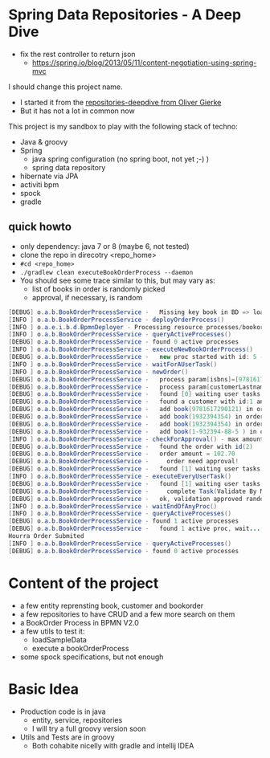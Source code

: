 # Spring Data Repositories - A Deep Dive

*   fix the rest controller to return json
    *   https://spring.io/blog/2013/05/11/content-negotiation-using-spring-mvc


I should change this project name.

*   I started it from  the [repositories-deepdive from Oliver Gierke](https://github.com/olivergierke/repositories-deepdive)
*   But it has not a lot in common now

This project is my sandbox to play with the following stack of techno:

*   Java & groovy
*   Spring
    *   java spring configuration (no spring boot, not yet ;-) )
    *   spring data repository
*   hibernate via JPA
*   activiti bpm
*   spock
*   gradle

## quick howto

*   only dependency: java 7 or 8 (maybe 6, not tested)
*   clone the repo in direcotry <repo_home>
*   `#cd <repo_home>`
*   `./gradlew clean executeBookOrderProcess --daemon`
*   You should see some trace similar to this, but may vary as:
    *   list of books in order is randomly picked
    *   approval, if necessary, is random

```JAVA
[DEBUG] o.a.b.BookOrderProcessService -   Missing key book in BD => load sample data
[INFO ] o.a.b.BookOrderProcessService - deployOrderProcess()
[INFO ] o.a.e.i.b.d.BpmnDeployer - Processing resource processes/bookorder.bpmn
[INFO ] o.a.b.BookOrderProcessService - queryActiveProcesses()
[DEBUG] o.a.b.BookOrderProcessService - found 0 active processes
[INFO ] o.a.b.BookOrderProcessService - executeNewBookOrderProcess()
[DEBUG] o.a.b.BookOrderProcessService -   new proc started with id: 5 - from proc def:bookorder:1:4
[INFO ] o.a.b.BookOrderProcessService - waitForAUserTask()
[INFO ] o.a.b.BookOrderProcessService - newOrder()
[DEBUG] o.a.b.BookOrderProcessService -   process param[isbns]=[9781617290121, 1932394354, 1932394354, 1-932394-88-5 ]
[DEBUG] o.a.b.BookOrderProcessService -   process param[customerLastname]=GANDRIAU
[DEBUG] o.a.b.BookOrderProcessService -   found [0] waiting user tasks.
[DEBUG] o.a.b.BookOrderProcessService -   found a customer with id:1 and matching lastname:GANDRIAU. Use it
[DEBUG] o.a.b.BookOrderProcessService -   add book(9781617290121) in order
[DEBUG] o.a.b.BookOrderProcessService -   add book(1932394354) in order
[DEBUG] o.a.b.BookOrderProcessService -   add book(1932394354) in order
[DEBUG] o.a.b.BookOrderProcessService -   add book(1-932394-88-5 ) in order
[INFO ] o.a.b.BookOrderProcessService - checkForApproval() - max amount for auto approval = 75
[DEBUG] o.a.b.BookOrderProcessService -   found the order with id(2)
[DEBUG] o.a.b.BookOrderProcessService -   order amount = 102.70
[DEBUG] o.a.b.BookOrderProcessService -     order need approval!
[DEBUG] o.a.b.BookOrderProcessService -   found [1] waiting user tasks.
[INFO ] o.a.b.BookOrderProcessService - executeEveryUserTask()
[DEBUG] o.a.b.BookOrderProcessService -   found [1] waiting user tasks. Complete them all:
[DEBUG] o.a.b.BookOrderProcessService -     complete Task(Validate By Manager ) with id(20 )
[DEBUG] o.a.b.BookOrderProcessService -   ok, validation approved randomly
[INFO ] o.a.b.BookOrderProcessService - waitEndOfAnyProc()
[INFO ] o.a.b.BookOrderProcessService - queryActiveProcesses()
[DEBUG] o.a.b.BookOrderProcessService - found 1 active processes
[DEBUG] o.a.b.BookOrderProcessService -   found 1 active proc, wait...
Hourra Order Submited
[INFO ] o.a.b.BookOrderProcessService - queryActiveProcesses()
[DEBUG] o.a.b.BookOrderProcessService - found 0 active processes
```

# Content of the project

*   a few entity reprensting book, customer and bookorder
*   a few repositories to have CRUD and a few more search on them
*   a BookOrder Process in BPMN V2.0
*   a few utils to test it:
    *   loadSampleData
    *   execute a bookOrderProcess
*   some spock specifications, but not enough

# Basic Idea

*   Production code is in java
    *   entity, service, repositories
    *   I will try a full groovy version soon
*   Utils and Tests are in groovy
    *   Both cohabite nicelly with gradle and intellij IDEA



